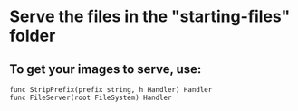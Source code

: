 # Serve the files in the "starting-files" folder

## To get your images to serve, use:

```
func StripPrefix(prefix string, h Handler) Handler
func FileServer(root FileSystem) Handler
```
